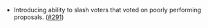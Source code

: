 - Introducing ability to slash voters that voted on poorly performing proposals.
  ([\#291](https://github.com/informalsystems/hydro/pull/291))
